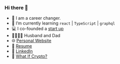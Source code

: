 ### Hi there 👋

- 🔄  I am a career changer.
- 🌱  I’m currently learning `react` | `TypeScript` | `graphql`
- 💻  I co-founded a [start up](https://www.botany.io)
- 👨‍👩‍👦‍👦  Husband and Dad
- :globe_with_meridians: [Personal Website](https://www.helloimkyle.com)
- :necktie: [Resume](https://www.helloimkyle.com/resume)
- :office: [LinkedIn](https://www.linkedin.com/in/kyle-richardson)
- 🚀 [What If Crypto?](https://whatifcrypto.fyi) 
